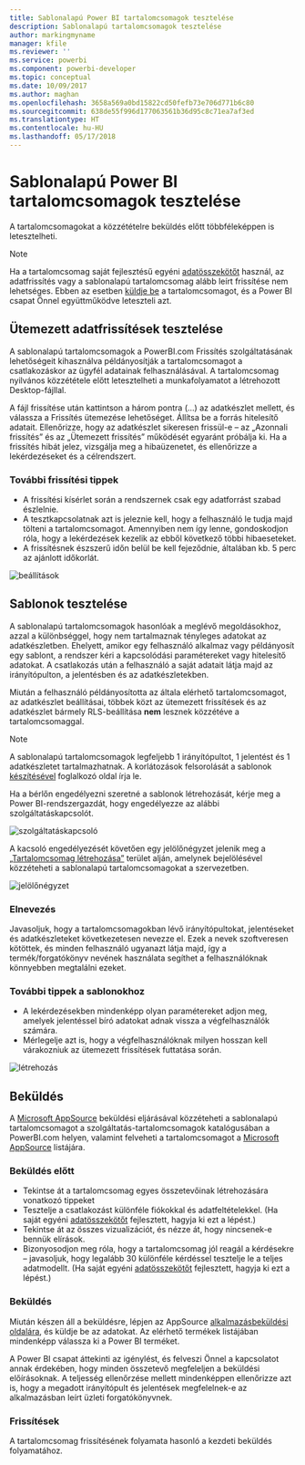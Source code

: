 ```yaml
---
title: Sablonalapú Power BI tartalomcsomagok tesztelése
description: Sablonalapú tartalomcsomagok tesztelése
author: markingmyname
manager: kfile
ms.reviewer: ''
ms.service: powerbi
ms.component: powerbi-developer
ms.topic: conceptual
ms.date: 10/09/2017
ms.author: maghan
ms.openlocfilehash: 3658a569a0bd15822cd50fefb73e706d771b6c80
ms.sourcegitcommit: 638de55f996d177063561b36d95c8c71ea7af3ed
ms.translationtype: HT
ms.contentlocale: hu-HU
ms.lasthandoff: 05/17/2018
---
```

# <a name="testing-template-content-packs-for-power-bi"></a>Sablonalapú Power BI tartalomcsomagok tesztelése
A tartalomcsomagokat a közzétételre beküldés előtt többféleképpen is letesztelheti.  

> [!NOTE]
> Ha a tartalomcsomag saját fejlesztésű egyéni [adatösszekötőt](https://aka.ms/DataConnectors) használ, az adatfrissítés vagy a sablonalapú tartalomcsomag alább leírt frissítése nem lehetséges. Ebben az esetben [küldje be](#submission) a tartalomcsomagot, és a Power BI csapat Önnel együttműködve leteszteli azt.
> 
> 

## <a name="testing-scheduled-data-refresh"></a>Ütemezett adatfrissítések tesztelése
A sablonalapú tartalomcsomagok a PowerBI.com Frissítés szolgáltatásának lehetőségeit kihasználva példányosítják a tartalomcsomagot a csatlakozáskor az ügyfél adatainak felhasználásával. A tartalomcsomag nyilvános közzététele előtt letesztelheti a munkafolyamatot a létrehozott Desktop-fájllal.

A fájl frissítése után kattintson a három pontra (…) az adatkészlet mellett, és válassza a Frissítés ütemezése lehetőséget. Állítsa be a forrás hitelesítő adatait. Ellenőrizze, hogy az adatkészlet sikeresen frissül-e – az „Azonnali frissítés” és az „Ütemezett frissítés” működését egyaránt próbálja ki. Ha a frissítés hibát jelez, vizsgálja meg a hibaüzenetet, és ellenőrizze a lekérdezéseket és a célrendszert.

### <a name="additional-refresh-tips"></a>További frissítési tippek
* A frissítési kísérlet során a rendszernek csak egy adatforrást szabad észlelnie.  
* A tesztkapcsolatnak azt is jeleznie kell, hogy a felhasználó le tudja majd tölteni a tartalomcsomagot. Amennyiben nem így lenne, gondoskodjon róla, hogy a lekérdezések kezelik az ebből következő többi hibaeseteket.  
* A frissítésnek észszerű időn belül be kell fejeződnie, általában kb. 5 perc az ajánlott időkorlát.  

![beállítások](media/template-content-pack-testing/scheduledrefresh.png)

<a name="templates"></a>

## <a name="testing-templates"></a>Sablonok tesztelése
A sablonalapú tartalomcsomagok hasonlóak a meglévő megoldásokhoz, azzal a különbséggel, hogy nem tartalmaznak tényleges adatokat az adatkészletben. Ehelyett, amikor egy felhasználó alkalmaz vagy példányosít egy sablont, a rendszer kéri a kapcsolódási paramétereket vagy hitelesítő adatokat. A csatlakozás után a felhasználó a saját adatait látja majd az irányítópulton, a jelentésben és az adatkészletekben. 

Miután a felhasználó példányosította az általa elérhető tartalomcsomagot, az adatkészlet beállításai, többek közt az ütemezett frissítések és az adatkészlet bármely RLS-beállítása **nem** lesznek közzétéve a tartalomcsomaggal.  

> [!NOTE]
> A sablonalapú tartalomcsomagok legfeljebb 1 irányítópultot, 1 jelentést és 1 adatkészletet tartalmazhatnak. A korlátozások felsorolását a sablonok [készítésével](template-content-pack-authoring.md#restrictions) foglalkozó oldal írja le. 
> 
> 

Ha a bérlőn engedélyezni szeretné a sablonok létrehozását, kérje meg a Power BI-rendszergazdát, hogy engedélyezze az alábbi szolgáltatáskapcsolót. 

![szolgáltatáskapcsoló](media/template-content-pack-testing/featureswitch.png)

A kacsoló engedélyezését követően egy jelölőnégyzet jelenik meg a [„Tartalomcsomag létrehozása”](https://app.powerbi.com/groups/me/publish-content/) terület alján, amelynek bejelölésével közzéteheti a sablonalapú tartalomcsomagokat a szervezetben. 

![jelölőnégyzet](media/template-content-pack-testing/checkbox.png)

### <a name="naming"></a>Elnevezés
Javasoljuk, hogy a tartalomcsomagokban lévő irányítópultokat, jelentéseket és adatkészleteket következetesen nevezze el. Ezek a nevek szoftveresen kötöttek, és minden felhasználó ugyanazt látja majd, így a termék/forgatókönyv nevének használata segíthet a felhasználóknak könnyebben megtalálni ezeket.

### <a name="additional-template-tips"></a>További tippek a sablonokhoz
* A lekérdezésekben mindenképp olyan paramétereket adjon meg, amelyek jelentéssel bíró adatokat adnak vissza a végfelhasználók számára.
* Mérlegelje azt is, hogy a végfelhasználóknak milyen hosszan kell várakozniuk az ütemezett frissítések futtatása során.

![létrehozás](media/template-content-pack-testing/createtemplate.png)

<a name="submission"></a>

## <a name="submission"></a>Beküldés
A [Microsoft AppSource](https://appsource.microsoft.com/en-us/partners/list-an-app) beküldési eljárásával közzéteheti a sablonalapú tartalomcsomagot a szolgáltatás-tartalomcsomagok katalógusában a PowerBI.com helyen, valamint felveheti a tartalomcsomagot a [Microsoft AppSource](http://appsource.microsoft.com) listájára.

### <a name="before-submission"></a>Beküldés előtt
* Tekintse át a tartalomcsomag egyes összetevőinak létrehozására vonatkozó tippeket
* Tesztelje a csatlakozást különféle fiókokkal és adatfeltételekkel. (Ha saját egyéni [adatösszekötőt](https://aka.ms/DataConnectors) fejlesztett, hagyja ki ezt a lépést.)
* Tekintse át az összes vizualizációt, és nézze át, hogy nincsenek-e bennük elírások.
* Bizonyosodjon meg róla, hogy a tartalomcsomag jól reagál a kérdésekre – javasoljuk, hogy legalább 30 különféle kérdéssel tesztelje le a teljes adatmodellt. (Ha saját egyéni [adatösszekötőt](https://aka.ms/DataConnectors) fejlesztett, hagyja ki ezt a lépést.)

### <a name="submission"></a>Beküldés
Miután készen áll a beküldésre, lépjen az AppSource [alkalmazásbeküldési oldalára](https://appsource.microsoft.com/en-us/partners/list-an-app), és küldje be az adatokat. Az elérhető termékek listájában mindenképp válassza ki a Power BI terméket.

A Power BI csapat áttekinti az igénylést, és felveszi Önnel a kapcsolatot annak érdekében, hogy minden összetevő megfeleljen a beküldési előírásoknak. A teljesség ellenőrzése mellett mindenképpen ellenőrizze azt is, hogy a megadott irányítópult és jelentések megfelelnek-e az alkalmazásban leírt üzleti forgatókönyvnek.

### <a name="updates"></a>Frissítések
A tartalomcsomag frissítésének folyamata hasonló a kezdeti beküldés folyamatához. 


